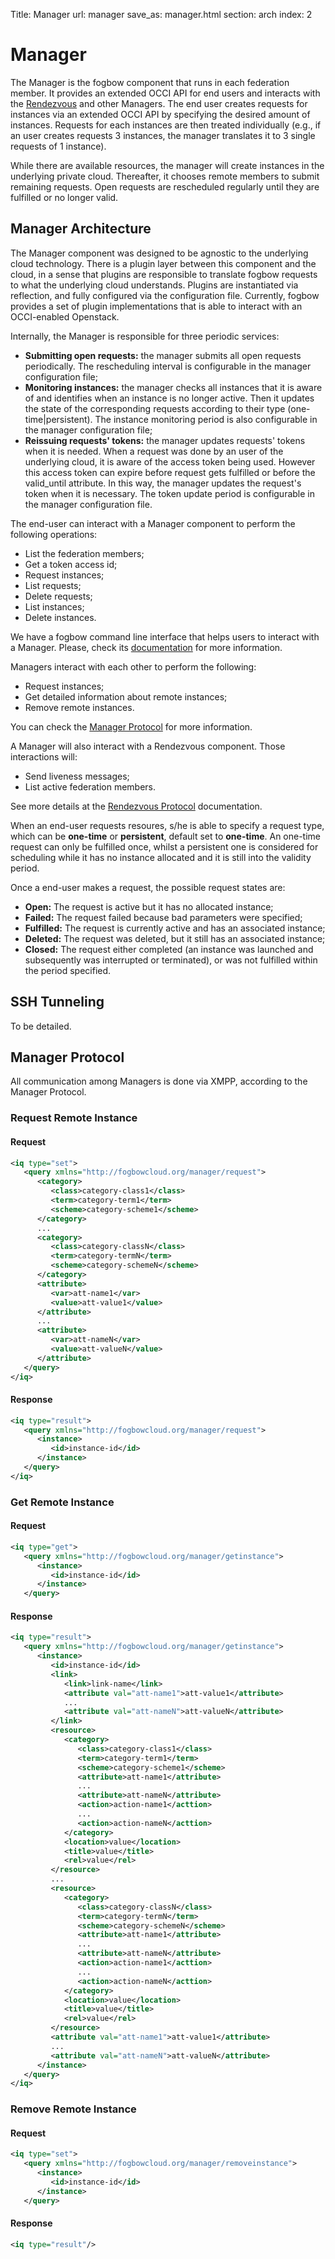 Title: Manager
url: manager
save_as: manager.html
section: arch
index: 2

# Manager

The Manager is the fogbow component that runs in each federation member. It provides an extended OCCI API for end users and interacts with the [Rendezvous](http://www.fogbowcloud.org/rendezvous) and other Managers. The end user creates requests for instances via an extended OCCI API by specifying the desired amount of instances. Requests for each instances are then treated individually (e.g., if an user creates requests 3 instances, the manager translates it to 3 single requests of 1 instance). 

While there are available resources, the manager will create instances in the underlying private cloud. Thereafter, it chooses remote members to submit remaining requests. Open requests are rescheduled regularly until they are fulfilled or no longer valid. 

## Manager Architecture

The Manager component was designed to be agnostic to the underlying cloud technology. There is a plugin layer between this component and the cloud, in a sense that plugins are responsible to translate fogbow requests to what the underlying cloud understands.  Plugins are instantiated via reflection, and fully configured via the configuration file. Currently, fogbow provides a set of plugin implementations that is able to interact with an OCCI-enabled Openstack.

Internally, the Manager is responsible for three periodic services:

* **Submitting open requests:** the manager submits all open requests periodically. The rescheduling interval is configurable in the manager configuration file;
* **Monitoring instances:** the manager checks all instances that it is aware of and identifies when an instance is no longer active. Then it updates the state of the corresponding requests according to their type (one-time|persistent). The instance monitoring period is also configurable in the manager configuration file;
* **Reissuing requests' tokens:** the manager updates requests' tokens when it is needed. When a request was done by an user of the underlying cloud, it is aware of the access token being used. However this access token can expire before  request gets fulfilled or before the valid_until attribute. In this way, the manager updates the request's token when it is necessary. The token update period is configurable in the manager configuration file.

The end-user can interact with a Manager component to perform the following operations:

* List the federation members;
* Get a token access id;
* Request instances;
* List requests;
* Delete requests;
* List instances;
* Delete instances.

We have a fogbow command line interface that helps users to interact with a Manager. Please, check its [documentation](http://www.fogbowcloud.org/manager-cli) for more information.

Managers interact with each other to perform the following:

* Request instances;
* Get detailed information about remote instances;
* Remove remote instances.

You can check the [Manager Protocol](#manager-protocol) for more information.

A Manager will also interact with a Rendezvous component. Those interactions will:

* Send liveness messages;
* List active federation members.

See more details at the [Rendezvous Protocol](http://www.fogbowcloud.org/rendezvous) documentation.

When an end-user requests resoures, s/he is able to specify a request type, which can be **one-time** or **persistent**, default set to **one-time**. An one-time request can only be fulfilled once, whilst a persistent one is considered for scheduling while it has no instance allocated and it is still into the validity period.

Once a end-user makes a request, the possible request states are: 

* **Open:** The request is active but it has no allocated instance;
* **Failed:** The request failed because bad parameters were specified;
* **Fulfilled:** The request is currently active and has an associated instance;
* **Deleted:** The request was deleted, but it still has an associated instance;
* **Closed:** The request either completed (an instance was launched and subsequently was interrupted or terminated), or was not fulfilled within the period specified.

## SSH Tunneling

To be detailed.

## Manager Protocol

All communication among Managers is done via XMPP, according to the Manager Protocol.

### Request Remote Instance

#### Request

```xml 
<iq type="set">
   <query xmlns="http://fogbowcloud.org/manager/request">
      <category>
         <class>category-class1</class>
         <term>category-term1</term>
         <scheme>category-scheme1</scheme>
      </category>
      ...
      <category>
         <class>category-classN</class>
         <term>category-termN</term>
         <scheme>category-schemeN</scheme>
      </category>
      <attribute>
         <var>att-name1</var>
         <value>att-value1</value>
      </attribute>
      ...
      <attribute>
         <var>att-nameN</var>
         <value>att-valueN</value>
      </attribute>
   </query>
</iq>
```

#### Response

```xml 
<iq type="result">
   <query xmlns="http://fogbowcloud.org/manager/request">
      <instance>
         <id>instance-id</id>
      </instance>
   </query>
</iq>
```

### Get Remote Instance

#### Request

```xml 
<iq type="get">
   <query xmlns="http://fogbowcloud.org/manager/getinstance">
      <instance>
         <id>instance-id</id>
      </instance>
   </query>
```

#### Response

```xml 
<iq type="result">
   <query xmlns="http://fogbowcloud.org/manager/getinstance">
      <instance>
         <id>instance-id</id>
         <link>
            <link>link-name</link>
            <attribute val="att-name1">att-value1</attribute>
            ...
            <attribute val="att-nameN">att-valueN</attribute>
         </link>
         <resource>
            <category>
               <class>category-class1</class>
               <term>category-term1</term>
               <scheme>category-scheme1</scheme>
               <attribute>att-name1</attribute>
               ...
               <attribute>att-nameN</attribute>
               <action>action-name1</acttion>
               ...
               <action>action-nameN</acttion>
            </category>
            <location>value</location>
            <title>value</title>
            <rel>value</rel>
         </resource>
         ...
         <resource>
            <category>
               <class>category-classN</class>
               <term>category-termN</term>
               <scheme>category-schemeN</scheme>
               <attribute>att-name1</attribute>
               ...
               <attribute>att-nameN</attribute>
               <action>action-name1</acttion>
               ...
               <action>action-nameN</acttion>
            </category>
            <location>value</location>
            <title>value</title>
            <rel>value</rel>
         </resource>
         <attribute val="att-name1">att-value1</attribute>
         ...
         <attribute val="att-nameN">att-valueN</attribute>
      </instance>
   </query>
</iq>
```

### Remove Remote Instance

#### Request

```xml 
<iq type="set">
   <query xmlns="http://fogbowcloud.org/manager/removeinstance">
      <instance>
         <id>instance-id</id>
      </instance>
   </query>
```

#### Response

```xml 
<iq type="result"/>
```
